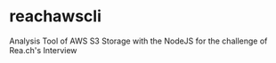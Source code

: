 # reachawscli
Analysis Tool of AWS S3 Storage with the NodeJS for the challenge of Rea.ch's Interview
